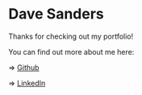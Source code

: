 # Dave Sanders

Thanks for checking out my portfolio!

You can find out more about me here:

=> [Github](https://github.com/davepaulsanders)

=> [LinkedIn](https://www.linkedin.com/in/davepsanders/)
